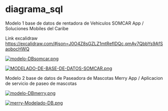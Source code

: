 # diagrama_sql

Modelo 1  base de datos de rentadora de Vehiculos SOMCAR App / Soluciones Mobiles del Caribe

Link excalidraw https://excalidraw.com/#json=J0O4Z8sGZLZ1mtReflDQc,qmAy7QbbYs9AfSaobocHWQ

[![modelo-DBsomcar.png](https://i.postimg.cc/1tzB1Cdz/modelo-DBsomcar.png)](https://postimg.cc/Ff23jZNt)

[![MODELADO-DE-BASE-DE-DATOS-SOMCAR.png](https://i.postimg.cc/KvQnxrnk/MODELADO-DE-BASE-DE-DATOS-SOMCAR.png)](https://postimg.cc/2VbqxW9r)

Modelo 2  base de datos de Paseadora de Mascotas Merry App / Aplicacion de servicio de paseo de mascotas

[![modelo-DBmerry.png](https://i.postimg.cc/cCMW3JsC/modelo-DBmerry.png)](https://postimg.cc/hQjNWcQR)

[![merry-Modelado-DB.png](https://i.postimg.cc/3xqtMmvk/merry-Modelado-DB.png)](https://postimg.cc/nXv4BsTx)

